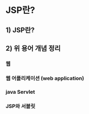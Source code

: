 # JSP란?
## 1) JSP란?

## 2) 위 용어 개념 정리
### 웹
### 웹 어플리케이션 (web application)
### java Servlet
### JSP와 서블릿
